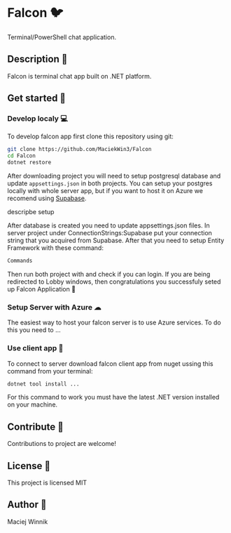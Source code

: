 # Falcon 🐦

Terminal/PowerShell chat application.

## Description 🧾

Falcon is terminal chat app built on .NET platform.

## Get started 🚀

### Develop localy 💻

To develop falcon app first clone this repository using git:

```bash
git clone https://github.com/MaciekWin3/Falcon
cd Falcon
dotnet restore
```

After downloading project you will need to setup postgresql database and update `appsettings.json` in both projects. You can setup your postgres locally with whole server app, but if you want to host it on Azure we recomend using [Supabase](https://supabase.com/).

descripbe setup

After database is created you need to update appsettings.json files. In server project under ConnectionStrings:Supabase put your connection string that you acquired from Supabase. After that you need to setup Entity Framework with these command:

```bash
Commands
```

Then run both project with and check if you can login. If you are being redirected to Lobby windows, then congratulations you successfuly seted up Falcon Application 🎉

### Setup Server with Azure ☁

The easiest way to host your falcon server is to use Azure services. To do this you need to ...

### Use client app 💬

To connect to server download falcon client app from nuget ussing this command from your terminal:

```bash
dotnet tool install ...
```

For this command to work you must have the latest .NET version installed on your machine.

## Contribute 🤝

Contributions to project are welcome!

## License 📕

This project is licensed MIT

## Author 📝

Maciej Winnik

